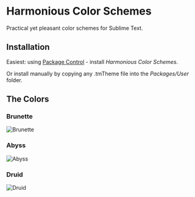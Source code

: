 # Harmonious Color Schemes

Practical yet pleasant color schemes for Sublime Text.

## Installation

Easiest: using [Package Control](https://sublime.wbond.net) - install _Harmonious Color Schemes_.

Or install manually by copying any .tmTheme file into the _Packages/User_ folder.

## The Colors

### Brunette

![Brunette](http://oferei.github.io/sublime-colors/Brunette.png)

### Abyss

![Abyss](http://oferei.github.io/sublime-colors/Abyss.png)

### Druid

![Druid](http://oferei.github.io/sublime-colors/Druid.png)
